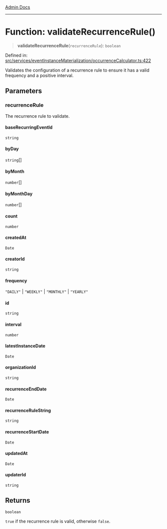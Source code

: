 [Admin Docs](/)

***

# Function: validateRecurrenceRule()

> **validateRecurrenceRule**(`recurrenceRule`): `boolean`

Defined in: [src/services/eventInstanceMaterialization/occurrenceCalculator.ts:422](https://github.com/gautam-divyanshu/talawa-api/blob/84910820371ade6fdca33545b3a0fc1e929731b2/src/services/eventInstanceMaterialization/occurrenceCalculator.ts#L422)

Validates the configuration of a recurrence rule to ensure it has a valid frequency
and a positive interval.

## Parameters

### recurrenceRule

The recurrence rule to validate.

#### baseRecurringEventId

`string`

#### byDay

`string`[]

#### byMonth

`number`[]

#### byMonthDay

`number`[]

#### count

`number`

#### createdAt

`Date`

#### creatorId

`string`

#### frequency

`"DAILY"` \| `"WEEKLY"` \| `"MONTHLY"` \| `"YEARLY"`

#### id

`string`

#### interval

`number`

#### latestInstanceDate

`Date`

#### organizationId

`string`

#### recurrenceEndDate

`Date`

#### recurrenceRuleString

`string`

#### recurrenceStartDate

`Date`

#### updatedAt

`Date`

#### updaterId

`string`

## Returns

`boolean`

`true` if the recurrence rule is valid, otherwise `false`.
